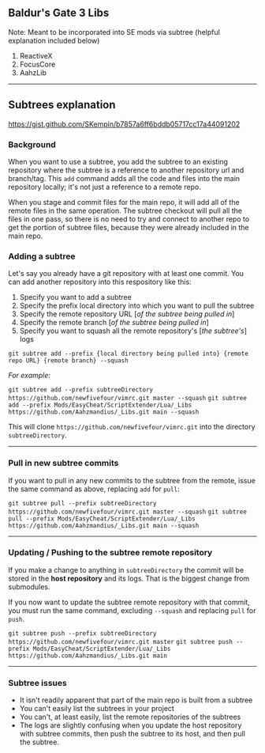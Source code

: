 ## Baldur's Gate 3 Libs
Note: Meant to be incorporated into SE mods via subtree (helpful explanation included below)
1. ReactiveX
2. FocusCore
3. AahzLib

***
## Subtrees explanation
https://gist.github.com/SKempin/b7857a6ff6bddb05717cc17a44091202

### Background
When you want to use a subtree, you add the subtree to an existing repository where the subtree is a reference to another repository url and branch/tag. This `add` command adds all the code and files into the main repository locally; it's not just a reference to a remote repo. 

When you stage and commit files for the main repo, it will add all of the remote files in the same operation. The subtree checkout will pull all the files in one pass, so there is no need to try and connect to another repo to get the portion of subtree files, because they were already included in the main repo.

### Adding a subtree
Let's say you already have a git repository with at least one commit. You can add another repository into this respository like this:

1. Specify you want to add a subtree
2. Specify the prefix local directory into which you want to pull the subtree
3. Specify the remote repository URL [*of the subtree being pulled in*]
4. Specify the remote branch [*of the subtree being pulled in*]
5. Specify you want to squash all the remote repository's [*the subtree's*] logs

`git subtree add --prefix {local directory being pulled into} {remote repo URL} {remote branch} --squash`

*For example:*

`git subtree add --prefix subtreeDirectory https://github.com/newfivefour/vimrc.git master --squash`
`git subtree add --prefix Mods/EasyCheat/ScriptExtender/Lua/_Libs https://github.com/Aahzmandius/_Libs.git main --squash`

This will clone `https://github.com/newfivefour/vimrc.git` into the directory `subtreeDirectory`.


***
### Pull in new subtree commits
If you want to pull in any new commits to the subtree from the remote, issue the same command as above, replacing `add` for `pull`:

`git subtree pull --prefix subtreeDirectory https://github.com/newfivefour/vimrc.git master --squash`
`git subtree pull --prefix Mods/EasyCheat/ScriptExtender/Lua/_Libs https://github.com/Aahzmandius/_Libs.git main --squash`


***
### Updating / Pushing to the subtree remote repository
If you make a change to anything in `subtreeDirectory` the commit will be stored in the **host repository** and its logs. That is the biggest change from submodules.

If you now want to update the subtree remote repository with that commit, you must run the same command, excluding `--squash` and replacing `pull` for `push`.

`git subtree push --prefix subtreeDirectory https://github.com/newfivefour/vimrc.git master`
`git subtree push --prefix Mods/EasyCheat/ScriptExtender/Lua/_Libs https://github.com/Aahzmandius/_Libs.git main`


***
### Subtree issues

* It isn't readily apparent that part of the main repo is built from a subtree
* You can't easily list the subtrees in your project
* You can't, at least easily, list the remote repositories of the subtrees
* The logs are slightly confusing when you update the host repository with subtree commits, then push the subtree to its host, and then pull the subtree.

